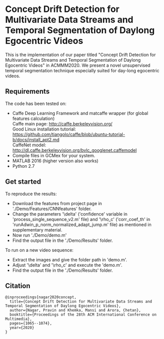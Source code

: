 # Concept Drift Detection for Multivariate Data Streams and Temporal Segmentation of Daylong Egocentric Videos

This is the implementation of our paper titled "Concept Drift Detection for Multivariate Data Streams and Temporal Segmentation of Daylong Egocentric Videos"  in ACMMM2020. We present a novel unsupervised temporal segmentation technique especially suited for day-long egocentric videos.



## Requirements
The code has been tested on:
 - Caffe Deep Learning Framework and matcaffe wrapper (for global features calculation)  
	       Caffe main page: http://caffe.berkeleyvision.org/  
		     Good Linux installation tutorial: https://github.com/tiangolo/caffe/blob/ubuntu-tutorial-b/docs/install_apt2.md  
		     CaffeNet model: http://dl.caffe.berkeleyvision.org/bvlc_googlenet.caffemodel  
- Compile files in GCMex for your system.  
- MATLAB 2016 (higher version also works)  
- Python 2.7  


## Get started
To reproduce the results:
- Download the features from project page in './Demo/Features/CNNfeatures' folder.
- Change the parameters '\delta' ('confidence' variable in 'process_single_sequence_v2.m' file) and '\rho_c' ('corr_coef_th' in 'runAdwin_p_norm_normalized_adapt_jump.m' file) as mentioned in supplementary material.
- Now run './Demo/demo.m'
- Find the output file in the './Demo/Results' folder.

To run on a new video sequence:
- Extract the images and give the folder path in 'demo.m'.
- Adjust '\delta' and '\rho_c' and execute the 'demo.m'.
- Find the output file in the './Demo/Results' folder.


## Citation
```
@inproceedings{nagar2020concept,
  title={Concept Drift Detection for Multivariate Data Streams and Temporal Segmentation of Daylong Egocentric Videos},
  author={Nagar, Pravin and Khemka, Mansi and Arora, Chetan},
  booktitle={Proceedings of the 28th ACM International Conference on Multimedia},
  pages={1065--1074},
  year={2020}
}
```
